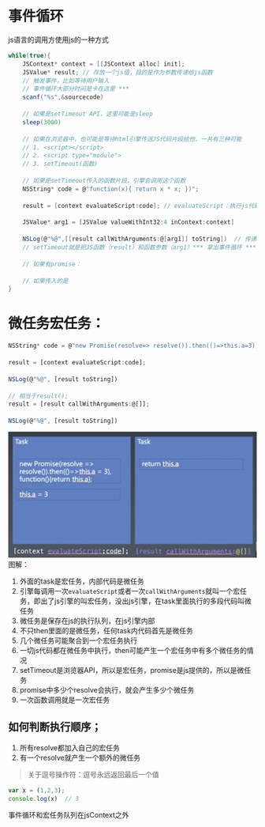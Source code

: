 # 事件循环
js语言的调用方使用js的一种方式
```c#
while(true){
    JSContext* context = [[JSContext alloc] init];
    JSValue* result; // 存放一个js值，目的是作为参数传递给js函数
    // 触发事件，比如等待用户输入
    // 事件循环大部分时间是卡在这里 ***
    scanf("%s",&sourcecode)

    // 如果是setTimeout API，这里可能是sleep
    sleep(3000)

    // 如果在浏览器中，也可能是等待html引擎传送JS代码片段给他，一共有三种可能
    // 1. <script></script>
    // 2. <script type="module">
    // 3. setTimeout(函数)

    // 如果是setTimeout传入的函数片段，引擎会调用这个函数
    NSString* code = @"function(x){ return x * x; })";

    result = [context evaluateScript:code]; // evaluateScript：执行js代码，拿到这个jsfunction

    JSValue* arg1 = [JSValue valueWithInt32:4 inContext:context]

    NSLog(@"%@",[[result callWithArguments:@[arg1]] toString])  // 传递参数，执行函数
    // setTimeout就是把JS函数（result）和函数参数（arg1）*** 拿出事件循环 *** ，交给事件循环外面的代码进行插入队列或者等候

    // 如果有promise：

    // 如果传入的是
}
```

# 微任务宏任务：
```js
NSString* code = @"new Promise(resolve=> resolve()).then(()=>this.a=3),function(){return this.a}"

result = [context evaluateScript:code];

NSLog(@"%@", [result toString])

// 相当于result();
result = [result callWithArguments:@[]];

NSLog(@"%@", [result toString])

```
![微任务宏任务](WX20200503-015823@2x.png)
图解：
1. 外面的task是宏任务，内部代码是微任务
2. 引擎每调用一次`evaluateScript`或者一次`callWithArguments`就叫一个宏任务，即出了js引擎的叫宏任务，没出js引擎，在task里面执行的多段代码叫微任务
3. 微任务是保存在js的执行队列，在js引擎内部
3. 不只then里面的是微任务，任何task内代码首先是微任务
4. 几个微任务可能聚合到一个宏任务执行
5. 一切js代码都在微任务中执行，then可能产生一个宏任务中有多个微任务的情况
7. setTimeout是浏览器API，所以是宏任务，promise是js提供的，所以是微任务
8. promise中多少个resolve会执行，就会产生多少个微任务
9. 一次函数调用就是一次宏任务

## 如何判断执行顺序；
1. 所有resolve都加入自己的宏任务
2. 有一个resolve就产生一个额外的微任务

> 关于逗号操作符：逗号永远返回最后一个值
```js
var x = (1,2,3);
console.log(x)  // 3
```
事件循环和宏任务队列在jsContext之外
